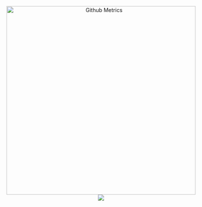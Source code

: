   <p align="center">
    <img width="500" src="https://metrics.lecoq.io/CoderOrangesoft" alt="Github Metrics"><br>
  <img src='https://github-readme-streak-stats.herokuapp.com/?user=CoderOrangesoft&locale=en'>
  </p>
